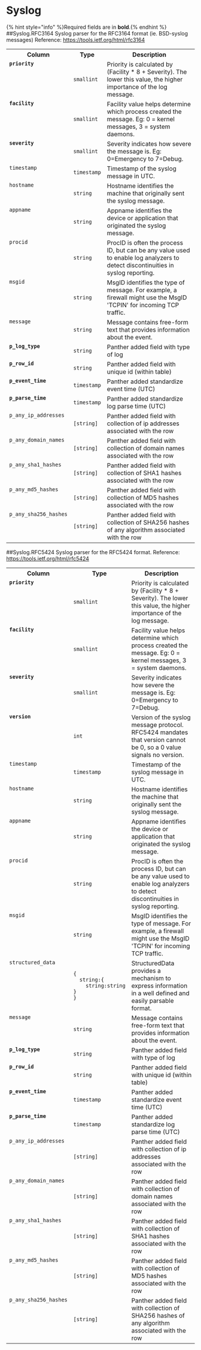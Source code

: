 
<!-- This document is generated by "mage fmt". DO NOT EDIT! -->
# Syslog
{% hint style="info" %}Required fields are in <b>bold</b>.{% endhint %}
##Syslog.RFC3164
Syslog parser for the RFC3164 format (ie. BSD-syslog messages)
Reference: https://tools.ietf.org/html/rfc3164

<table>
<tr><th align=center>Column</th><th align=center>Type</th><th align=center>Description</th></tr>
<tr><td valign=top><code><b>priority</b></code></td><td><code>smallint</code></td><td valign=top>Priority is calculated by (Facility * 8 + Severity). The lower this value, the higher importance of the log message.</td></tr>
<tr><td valign=top><code><b>facility</b></code></td><td><code>smallint</code></td><td valign=top>Facility value helps determine which process created the message. Eg: 0 = kernel messages, 3 = system daemons.</td></tr>
<tr><td valign=top><code><b>severity</b></code></td><td><code>smallint</code></td><td valign=top>Severity indicates how severe the message is. Eg: 0=Emergency to 7=Debug.</td></tr>
<tr><td valign=top><code>timestamp</code></td><td><code>timestamp</code></td><td valign=top>Timestamp of the syslog message in UTC.</td></tr>
<tr><td valign=top><code>hostname</code></td><td><code>string</code></td><td valign=top>Hostname identifies the machine that originally sent the syslog message.</td></tr>
<tr><td valign=top><code>appname</code></td><td><code>string</code></td><td valign=top>Appname identifies the device or application that originated the syslog message.</td></tr>
<tr><td valign=top><code>procid</code></td><td><code>string</code></td><td valign=top>ProcID is often the process ID, but can be any value used to enable log analyzers to detect discontinuities in syslog reporting.</td></tr>
<tr><td valign=top><code>msgid</code></td><td><code>string</code></td><td valign=top>MsgID identifies the type of message. For example, a firewall might use the MsgID &#39;TCPIN&#39; for incoming TCP traffic.</td></tr>
<tr><td valign=top><code>message</code></td><td><code>string</code></td><td valign=top>Message contains free-form text that provides information about the event.</td></tr>
<tr><td valign=top><code><b>p_log_type</b></code></td><td><code>string</code></td><td valign=top>Panther added field with type of log</td></tr>
<tr><td valign=top><code><b>p_row_id</b></code></td><td><code>string</code></td><td valign=top>Panther added field with unique id (within table)</td></tr>
<tr><td valign=top><code><b>p_event_time</b></code></td><td><code>timestamp</code></td><td valign=top>Panther added standardize event time (UTC)</td></tr>
<tr><td valign=top><code><b>p_parse_time</b></code></td><td><code>timestamp</code></td><td valign=top>Panther added standardize log parse time (UTC)</td></tr>
<tr><td valign=top><code>p_any_ip_addresses</code></td><td><code>[string]</code></td><td valign=top>Panther added field with collection of ip addresses associated with the row</td></tr>
<tr><td valign=top><code>p_any_domain_names</code></td><td><code>[string]</code></td><td valign=top>Panther added field with collection of domain names associated with the row</td></tr>
<tr><td valign=top><code>p_any_sha1_hashes</code></td><td><code>[string]</code></td><td valign=top>Panther added field with collection of SHA1 hashes associated with the row</td></tr>
<tr><td valign=top><code>p_any_md5_hashes</code></td><td><code>[string]</code></td><td valign=top>Panther added field with collection of MD5 hashes associated with the row</td></tr>
<tr><td valign=top><code>p_any_sha256_hashes</code></td><td><code>[string]</code></td><td valign=top>Panther added field with collection of SHA256 hashes of any algorithm associated with the row</td></tr>
</table>

##Syslog.RFC5424
Syslog parser for the RFC5424 format.
Reference: https://tools.ietf.org/html/rfc5424

<table>
<tr><th align=center>Column</th><th align=center>Type</th><th align=center>Description</th></tr>
<tr><td valign=top><code><b>priority</b></code></td><td><code>smallint</code></td><td valign=top>Priority is calculated by (Facility * 8 + Severity). The lower this value, the higher importance of the log message.</td></tr>
<tr><td valign=top><code><b>facility</b></code></td><td><code>smallint</code></td><td valign=top>Facility value helps determine which process created the message. Eg: 0 = kernel messages, 3 = system daemons.</td></tr>
<tr><td valign=top><code><b>severity</b></code></td><td><code>smallint</code></td><td valign=top>Severity indicates how severe the message is. Eg: 0=Emergency to 7=Debug.</td></tr>
<tr><td valign=top><code><b>version</b></code></td><td><code>int</code></td><td valign=top>Version of the syslog message protocol. RFC5424 mandates that version cannot be 0, so a 0 value signals no version.</td></tr>
<tr><td valign=top><code>timestamp</code></td><td><code>timestamp</code></td><td valign=top>Timestamp of the syslog message in UTC.</td></tr>
<tr><td valign=top><code>hostname</code></td><td><code>string</code></td><td valign=top>Hostname identifies the machine that originally sent the syslog message.</td></tr>
<tr><td valign=top><code>appname</code></td><td><code>string</code></td><td valign=top>Appname identifies the device or application that originated the syslog message.</td></tr>
<tr><td valign=top><code>procid</code></td><td><code>string</code></td><td valign=top>ProcID is often the process ID, but can be any value used to enable log analyzers to detect discontinuities in syslog reporting.</td></tr>
<tr><td valign=top><code>msgid</code></td><td><code>string</code></td><td valign=top>MsgID identifies the type of message. For example, a firewall might use the MsgID &#39;TCPIN&#39; for incoming TCP traffic.</td></tr>
<tr><td valign=top><code>structured_data</code></td><td><code>{<br>&nbsp;&nbsp;string:{<br>&nbsp;&nbsp;&nbsp;&nbsp;string:string<br>}<br>}</code></td><td valign=top>StructuredData provides a mechanism to express information in a well defined and easily parsable format.</td></tr>
<tr><td valign=top><code>message</code></td><td><code>string</code></td><td valign=top>Message contains free-form text that provides information about the event.</td></tr>
<tr><td valign=top><code><b>p_log_type</b></code></td><td><code>string</code></td><td valign=top>Panther added field with type of log</td></tr>
<tr><td valign=top><code><b>p_row_id</b></code></td><td><code>string</code></td><td valign=top>Panther added field with unique id (within table)</td></tr>
<tr><td valign=top><code><b>p_event_time</b></code></td><td><code>timestamp</code></td><td valign=top>Panther added standardize event time (UTC)</td></tr>
<tr><td valign=top><code><b>p_parse_time</b></code></td><td><code>timestamp</code></td><td valign=top>Panther added standardize log parse time (UTC)</td></tr>
<tr><td valign=top><code>p_any_ip_addresses</code></td><td><code>[string]</code></td><td valign=top>Panther added field with collection of ip addresses associated with the row</td></tr>
<tr><td valign=top><code>p_any_domain_names</code></td><td><code>[string]</code></td><td valign=top>Panther added field with collection of domain names associated with the row</td></tr>
<tr><td valign=top><code>p_any_sha1_hashes</code></td><td><code>[string]</code></td><td valign=top>Panther added field with collection of SHA1 hashes associated with the row</td></tr>
<tr><td valign=top><code>p_any_md5_hashes</code></td><td><code>[string]</code></td><td valign=top>Panther added field with collection of MD5 hashes associated with the row</td></tr>
<tr><td valign=top><code>p_any_sha256_hashes</code></td><td><code>[string]</code></td><td valign=top>Panther added field with collection of SHA256 hashes of any algorithm associated with the row</td></tr>
</table>

